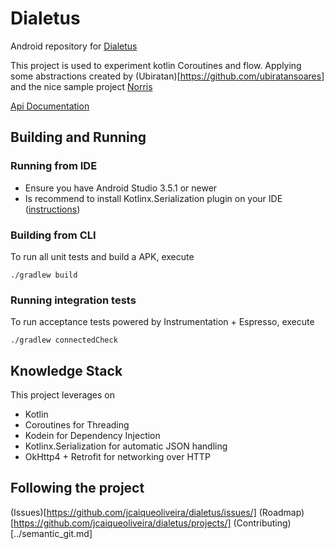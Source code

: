 # Dialetus

Android repository for [Dialetus](https://github.com/mvfsillva/dialetus)

This project is used to experiment kotlin Coroutines and flow. Applying some abstractions
created by (Ubiratan)[https://github.com/ubiratansoares] and the nice sample project [Norris](https://github.com/dotanuki-labs/norris)

[Api Documentation](https://github.com/mvfsillva/dialetus-service#-api)

## Building and Running

### Running from IDE

- Ensure you have Android Studio 3.5.1 or newer
- Is recommend to install Kotlinx.Serialization plugin on your IDE ([instructions](https://github.com/Kotlin/kotlinx.serialization))

### Building from CLI

To run all unit tests and build a APK, execute

```
./gradlew build
```

### Running integration tests

To run acceptance tests powered by Instrumentation + Espresso, execute

```
./gradlew connectedCheck
```
## Knowledge Stack

This project leverages on

- Kotlin
- Coroutines for Threading
- Kodein for Dependency Injection
- Kotlinx.Serialization for automatic JSON handling
- OkHttp4 + Retrofit for networking over HTTP

## Following the project
(Issues)[https://github.com/jcaiqueoliveira/dialetus/issues/]
(Roadmap)[https://github.com/jcaiqueoliveira/dialetus/projects/]
(Contributing)[../semantic_git.md]
